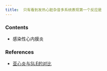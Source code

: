 ```yaml
---
title:  只有看到发热心脏杂音多系统表现第一个反应是
--- 
```


### Contents
- 感染性心内膜炎
### References
- [亚心炎与SLE的对比](/亚心炎与SLE的对比)
